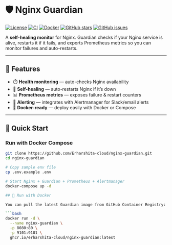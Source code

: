 # 🛡️ Nginx Guardian

[![License](https://img.shields.io/badge/license-MIT-blue.svg)](./LICENSE)
[![CI](https://github.com/Erharshita-cloud/nginx-guardian/actions/workflows/ci.yml/badge.svg)](https://github.com/Erharshita-cloud/nginx-guardian/actions/workflows/ci.yml)
[![Docker](https://img.shields.io/badge/docker-ready-blue)](https://github.com/users/Erharshita-cloud/packages/container/package/nginx-guardian)
[![GitHub stars](https://img.shields.io/github/stars/Erharshita-cloud/nginx-guardian?style=social)](https://github.com/Erharshita-cloud/nginx-guardian/stargazers)
[![GitHub issues](https://img.shields.io/github/issues/Erharshita-cloud/nginx-guardian)](https://github.com/Erharshita-cloud/nginx-guardian/issues)

A **self-healing monitor** for Nginx. Guardian checks if your Nginx service is alive, restarts it if it fails, and exports Prometheus metrics so you can monitor failures and auto-restarts.  

---

## 🚀 Features
- ⏱️ **Health monitoring** — auto-checks Nginx availability
- 🔄 **Self-healing** — auto-restarts Nginx if it’s down
- 📊 **Prometheus metrics** — exposes failure & restart counters
- 🚨 **Alerting** — integrates with Alertmanager for Slack/email alerts
- 🐳 **Docker-ready** — deploy easily with Docker or Compose

---

## 🏁 Quick Start

### Run with Docker Compose
```bash
git clone https://github.com/Erharshita-cloud/nginx-guardian.git
cd nginx-guardian

# Copy sample env file
cp .env.example .env

# Start Nginx + Guardian + Prometheus + Alertmanager
docker-compose up -d

## 🐳 Run with Docker

You can pull the latest Guardian image from GitHub Container Registry:

```bash
docker run -d \
  --name nginx-guardian \
  -p 8080:80 \
  -p 9101:9101 \
  ghcr.io/erharshita-cloud/nginx-guardian:latest

